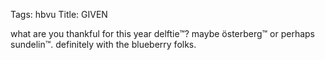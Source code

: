 Tags: hbvu
Title: GIVEN
  
what are you thankful for this year delftie™? maybe österberg™ or perhaps sundelin™. definitely with the blueberry folks.
